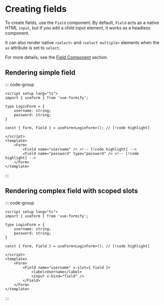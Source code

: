 # Creating fields
To create fields, use the `Field` component. By default, `Field` acts as a native HTML `input`, but if you add a child input element, it works as a headless component.

It can also render native `<select>` and `<select multiple>` elements when the `as` attribute is set to `select`.

For more details, see the [Field Component](/docs/components/field/) section.

## Rendering simple field
::: code-group
```vue
<script setup lang="ts">
import { useForm } from 'vue-formify';

type LoginForm = {
	username: string;
	password: string;
}

const { Form, Field } = useForm<LoginForm>(); // [!code highlight]

</script>
<template>
	<Form>
		<Field name="username" /> <!-- [!code highlight] -->
		<Field name="password" type="password" /> <!-- [!code highlight] -->
	</Form>
</template>
```
:::
## Rendering complex field with scoped slots
::: code-group
```vue
<script setup lang="ts">
import { useForm } from 'vue-formify';

type LoginForm = {
	username: string;
	password: string;
}

const { Form, Field } = useForm<LoginForm>(); // [!code highlight]

</script>
<template>
	<Form>
		<Field name="username" v-slot={ field }>
			<label>Username</label>
			<input v-bind="field" />
		</Field>
	</Form>
</template>
```
:::
